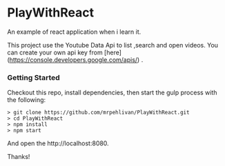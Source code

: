 # PlayWithReact

An example of react application when i learn it.

This project use the Youtube Data Api to list ,search  and open videos.
You can create your own api key from [here] (https://console.developers.google.com/apis/) .



### Getting Started
Checkout this repo, install dependencies, then start the gulp process with the following:

```
> git clone https://github.com/mrpehlivan/PlayWithReact.git
> cd PlayWithReact
> npm install
> npm start
```

And open the  http://localhost:8080.

Thanks!








